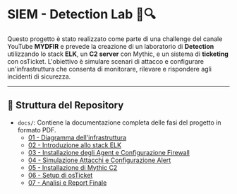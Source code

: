 # SIEM - Detection Lab 🚀🔍

Questo progetto è stato realizzato come parte di una challenge del canale YouTube **MYDFIR** e prevede la creazione di un laboratorio di **Detection** utilizzando lo stack **ELK**, un **C2 server** con Mythic, e un sistema di **ticketing** con osTicket. L'obiettivo è simulare scenari di attacco e configurare un'infrastruttura che consenta di monitorare, rilevare e rispondere agli incidenti di sicurezza.

---

## 📁 Struttura del Repository

- `docs/`: Contiene la documentazione completa delle fasi del progetto in formato PDF.
  - [01 - Diagramma dell'infrastruttura](https://github.com/RosarioVeneruso/Detection-Lab/blob/main/Days/Day%201%2030-day-MyDfir-Challange.png)
  - [02 - Introduzione allo stack ELK](./docs/02-configurazione-elk-fleet.pdf)
  - [03 - Installazione degli Agent e Configurazione Firewall](./docs/03-agent-firewall-setup.pdf)
  - [04 - Simulazione Attacchi e Configurazione Alert](./docs/04-simulazione-attacchi.pdf)
  - [05 - Installazione di Mythic C2](./docs/05-installazione-mythic.pdf)
  - [06 - Setup di osTicket](./docs/06-setup-osticket.pdf)
  - [07 - Analisi e Report Finale](./docs/07-analisi-report-finale.pdf)
